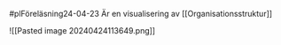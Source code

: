 #plFöreläsning24-04-23
Är en visualisering av [[Organisationsstruktur]]

![[Pasted image 20240424113649.png]]
